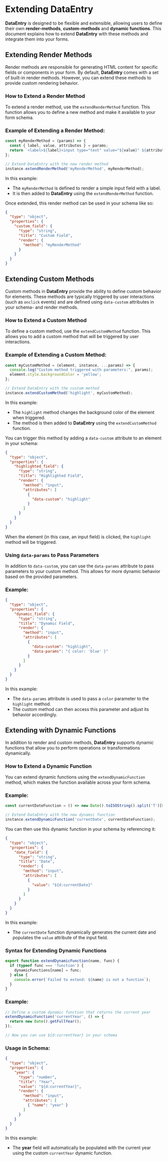 
# Extending DataEntry

**DataEntry** is designed to be flexible and extensible, allowing users to define their own **render-methods**, **custom-methods** and **dynamic functions**. This document explains how to extend **DataEntry** with these methods and integrate them into your forms.

## Extending Render Methods

Render methods are responsible for generating HTML content for specific fields or components in your form. By default, **DataEntry** comes with a set of built-in render methods. However, you can extend these methods to provide custom rendering behavior.

### How to Extend a Render Method

To extend a render method, use the `extendRenderMethod` function. This function allows you to define a new method and make it available to your form schema.

### Example of Extending a Render Method:

```javascript
const myRenderMethod = (params) => {
  const { label, value, attributes } = params;
  return `<label>${label}<input type="text" value="${value}" ${attributes}></label>`;
};

// Extend DataEntry with the new render method
instance.extendRenderMethod('myRenderMethod', myRenderMethod);
```

In this example:
- The `myRenderMethod` is defined to render a simple input field with a label.
- It is then added to **DataEntry** using the `extendRenderMethod` function.

Once extended, this render method can be used in your schema like so:

```json
{
  "type": "object",
  "properties": {
    "custom_field": {
      "type": "string",
      "title": "Custom Field",
      "render": {
        "method": "myRenderMethod"
      }
    }
  }
}
```

## Extending Custom Methods

Custom methods in **DataEntry** provide the ability to define custom behavior for elements. These methods are typically triggered by user interactions (such as `onclick` events) and are defined using `data-custom` attributes in your schema- and render methods.

### How to Extend a Custom Method

To define a custom method, use the `extendCustomMethod` function. This allows you to add a custom method that will be triggered by user interactions.

### Example of Extending a Custom Method:

```javascript
const myCustomMethod = (element, instance, ...params) => {
  console.log("Custom method triggered with parameters:", params);
  element.style.backgroundColor = 'yellow';
};

// Extend DataEntry with the custom method
instance.extendCustomMethod('highlight', myCustomMethod);
```

In this example:
- The `highlight` method changes the background color of the element when triggered.
- The method is then added to **DataEntry** using the `extendCustomMethod` function.

You can trigger this method by adding a `data-custom` attribute to an element in your schema:

```json
{
  "type": "object",
  "properties": {
    "highlighted_field": {
      "type": "string",
      "title": "Highlighted Field",
      "render": {
        "method": "input",
        "attributes": [
          {
            "data-custom": "highlight"
          }
        ]
      }
    }
  }
}
```

When the element (in this case, an input field) is clicked, the `highlight` method will be triggered.

### Using `data-params` to Pass Parameters

In addition to `data-custom`, you can use the `data-params` attribute to pass parameters to your custom method. This allows for more dynamic behavior based on the provided parameters.

### Example:

```json
{
  "type": "object",
  "properties": {
    "dynamic_field": {
      "type": "string",
      "title": "Dynamic Field",
      "render": {
        "method": "input",
        "attributes": [
          {
            "data-custom": "highlight",
            "data-params": "{ color: 'blue' }"
          }
        ]
      }
    }
  }
}
```

In this example:
- The `data-params` attribute is used to pass a `color` parameter to the `highlight` method.
- The custom method can then access this parameter and adjust its behavior accordingly.


## Extending with Dynamic Functions

In addition to render and custom methods, **DataEntry** supports dynamic functions that allow you to perform operations or transformations dynamically.

### How to Extend a Dynamic Function

You can extend dynamic functions using the `extendDynamicFunction` method, which makes the function available across your form schema.

### Example:

```javascript
const currentDateFunction = () => new Date().toISOString().split('T')[0];

// Extend DataEntry with the new dynamic function
instance.extendDynamicFunction('currentDate', currentDateFunction);
```

You can then use this dynamic function in your schema by referencing it:

```json
{
  "type": "object",
  "properties": {
    "date_field": {
      "type": "string",
      "title": "Date",
      "render": {
        "method": "input",
        "attributes": [
          {
            "value": "${d:currentDate}"
          }
        ]
      }
    }
  }
}
```

In this example:
- The `currentDate` function dynamically generates the current date and populates the `value` attribute of the input field.

### Syntax for Extending Dynamic Functions

```javascript
export function extendDynamicFunction(name, func) {
  if (typeof func === 'function') {
    dynamicFunctions[name] = func;
  } else {
    console.error(`Failed to extend: ${name} is not a function`);
  }
}
```

### Example:

```javascript
// Define a custom dynamic function that returns the current year
extendDynamicFunction('currentYear', () => {
  return new Date().getFullYear();
});

// Now you can use ${d:currentYear} in your schema
```

### Usage in Schema:

```json
{
  "type": "object",
  "properties": {
    "year": {
      "type": "number",
      "title": "Year",
      "value": "${d:currentYear}",
      "render": {
        "method": "input",
        "attributes": [
          { "name": "year" }
        ]
      }
    }
  }
}
```

In this example:
- The **year** field will automatically be populated with the current year using the custom `currentYear` dynamic function.
